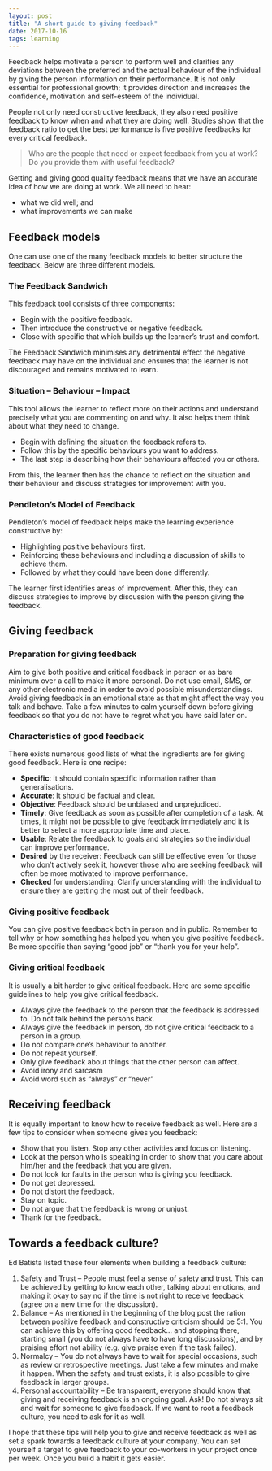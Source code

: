 ```yaml
---
layout: post
title: "A short guide to giving feedback"
date: 2017-10-16
tags: learning
---
```


Feedback helps motivate a person to perform well and clarifies any deviations
between the preferred and the actual behaviour of the individual by giving the
person information on their performance. It is not only essential for
professional growth; it provides direction and increases the confidence,
motivation and self-esteem of the individual.

People not only need constructive feedback, they also need positive feedback to
know when and what they are doing well. Studies show that the feedback ratio to
get the best performance is five positive feedbacks for every critical feedback.

> Who are the people that need or expect feedback from you at work? Do you
> provide them with useful feedback?

Getting and giving good quality feedback means that we have an accurate idea of
how we are doing at work. We all need to hear:

- what we did well; and
- what improvements we can make

## Feedback models

One can use one of the many feedback models to better structure the feedback.
Below are three different models.

### The Feedback Sandwich

This feedback tool consists of three components:

- Begin with the positive feedback.
- Then introduce the constructive or negative feedback.
- Close with specific that which builds up the learner’s trust and comfort.

The Feedback Sandwich minimises any detrimental effect the negative feedback
may have on the individual and ensures that the learner is not discouraged and
remains motivated to learn.

### Situation – Behaviour – Impact

This tool allows the learner to reflect more on their actions and understand
precisely what you are commenting on and why. It also helps them think about
what they need to change.

- Begin with defining the situation the feedback refers to.
- Follow this by the specific behaviours you want to address.
- The last step is describing how their behaviours affected you or others.

From this, the learner then has the chance to reflect on the situation and
their behaviour and discuss strategies for improvement with you.

### Pendleton’s Model of Feedback

Pendleton’s model of feedback helps make the learning experience constructive by:

- Highlighting positive behaviours first.
- Reinforcing these behaviours and including a discussion of skills to achieve them.
- Followed by what they could have been done differently.

The learner first identifies areas of improvement. After this, they can discuss
strategies to improve by discussion with the person giving the feedback.

## Giving feedback

### Preparation for giving feedback

Aim to give both positive and critical feedback in person or as bare minimum
over a call to make it more personal. Do not use email, SMS, or any other
electronic media in order to avoid possible misunderstandings. Avoid giving
feedback in an emotional state as that might affect the way you talk and
behave. Take a few minutes to calm yourself down before giving feedback so that
you do not have to regret what you have said later on.

### Characteristics of good feedback

There exists numerous good lists of what the ingredients are for giving good
feedback. Here is one recipe:

- **Specific**: It should contain specific information rather than generalisations.
- **Accurate**: It should be factual and clear.
- **Objective**: Feedback should be unbiased and unprejudiced.
- **Timely**: Give feedback as soon as possible after completion of a task. At
  times, it might not be possible to give feedback immediately and it is better
  to select a more appropriate time and place.
- **Usable**: Relate the feedback to goals and strategies so the individual can
  improve performance.
- **Desired** by the receiver: Feedback can still be effective even for those who
  don’t actively seek it, however those who are seeking feedback will often be
  more motivated to improve performance.
- **Checked** for understanding: Clarify understanding with the individual to
  ensure they are getting the most out of their feedback.

### Giving positive feedback

You can give positive feedback both in person and in public. Remember to tell
why or how something has helped you when you give positive feedback. Be more
specific than saying “good job” or “thank you for your help”.

### Giving critical feedback

It is usually a bit harder to give critical feedback. Here are some specific
guidelines to help you give critical feedback.

- Always give the feedback to the person that the feedback is addressed to. Do
  not talk behind the persons back.
- Always give the feedback in person, do not give critical feedback to a person
  in a group.
- Do not compare one’s behaviour to another.
- Do not repeat yourself.
- Only give feedback about things that the other person can affect.
- Avoid irony and sarcasm
- Avoid word such as “always” or “never”

## Receiving feedback

It is equally important to know how to receive feedback as well. Here are a few
tips to consider when someone gives you feedback:

- Show that you listen. Stop any other activities and focus on listening.
- Look at the person who is speaking in order to show that you care about
  him/her and the feedback that you are given.
- Do not look for faults in the person who is giving you feedback.
- Do not get depressed.
- Do not distort the feedback.
- Stay on topic.
- Do not argue that the feedback is wrong or unjust.
- Thank for the feedback.

## Towards a feedback culture?

Ed Batista listed these four elements when building a feedback culture:

1. Safety and Trust – People must feel a sense of safety and trust. This can be
   achieved by getting to know each other, talking about emotions, and making it
   okay to say no if the time is not right to receive feedback (agree on a new
   time for the discussion).
1. Balance – As mentioned in the beginning of the blog post the ration between
   positive feedback and constructive criticism should be 5:1. You can achieve
   this by offering good feedback… and stopping there, starting small (you do not
   always have to have long discussions), and by praising effort not ability (e.g.
   give praise even if the task failed).
1. Normalcy – You do not always have to wait for special occasions, such as
   review or retrospective meetings. Just take a few minutes and make it happen.
   When the safety and trust exists, it is also possible to give feedback in
   larger groups.
1. Personal accountability – Be transparent, everyone should know that giving
   and receiving feedback is an ongoing goal. Ask! Do not always sit and wait for
   someone to give feedback. If we want to root a feedback culture, you need to
   ask for it as well.

I hope that these tips will help you to give and receive feedback as well as
set a spark towards a feedback culture at your company. You can set yourself a
target to give feedback to your co-workers in your project once per week. Once
you build a habit it gets easier.
